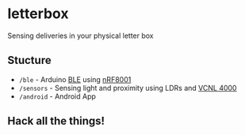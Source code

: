 letterbox
=========

Sensing deliveries in your physical letter box

## Stucture

- `/ble` - Arduino [BLE](http://en.wikipedia.org/wiki/Bluetooth_low_energy) using [nRF8001](http://www.nordicsemi.com/eng/Products/Bluetooth-R-low-energy/nRF8001)
- `/sensors` - Sensing light and proximity using LDRs and [VCNL 4000](http://www.adafruit.com/products/466)
- `/android` - Android App


## Hack all the things!



